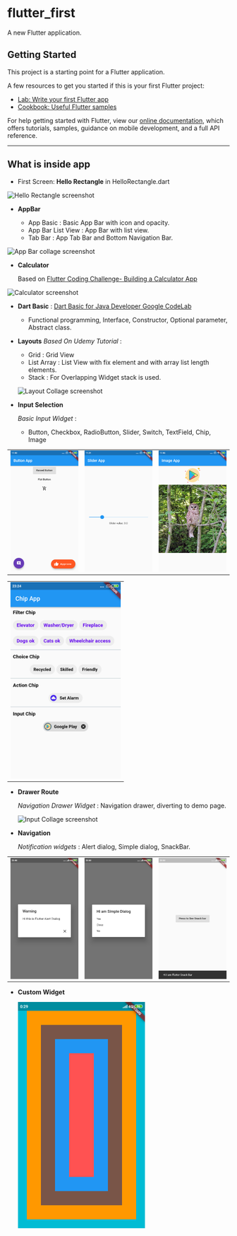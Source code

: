 # flutter_first

A new Flutter application.

## Getting Started

This project is a starting point for a Flutter application.

A few resources to get you started if this is your first Flutter project:

- [Lab: Write your first Flutter app](https://flutter.dev/docs/get-started/codelab)
- [Cookbook: Useful Flutter samples](https://flutter.dev/docs/cookbook)

For help getting started with Flutter, view our
[online documentation](https://flutter.dev/docs), which offers tutorials,
samples, guidance on mobile development, and a full API reference.

--------

## What is inside app

- First Screen: **Hello Rectangle** in HelloRectangle.dart

![Hello Rectangle screenshot](https://live.staticflickr.com/65535/48850379813_dbb5e86d41.jpg)

- **AppBar**

  * App Basic : Basic App Bar with icon and opacity.
  * App Bar List View : App Bar with list view.
  * Tab Bar : App Tab Bar and Bottom Navigation Bar.
 
![App Bar collage screenshot](https://live.staticflickr.com/65535/48851682977_6796d8aecb.jpg)

- **Calculator**

  Based on [Flutter Coding Challenge- Building a Calculator App](https://youtu.be/eVG5DkPF5x8)
  
![Calculator screenshot](https://live.staticflickr.com/65535/48850926372_66e528ae92.jpg)

- **Dart Basic** :
[Dart Basic for Java Developer Google CodeLab](https://codelabs.developers.google.com/codelabs/from-java-to-dart/index.html)

  * Functional programming, Interface, Constructor, Optional parameter, Abstract class.

- **Layouts**
 *Based On Udemy Tutorial* :

   * Grid : Grid View 
   * List Array : List View with fix element and with array list length elements.
   * Stack : For Overlapping Widget stack is used.
    
    ![Layout Collage screenshot](https://live.staticflickr.com/65535/48851683277_1816679913.jpg)
    
- **Input Selection**

   *Basic Input Widget* :
   
   * Button, Checkbox, RadioButton, Slider, Switch, TextField, Chip, Image
   
<table>
  <tr>
    <td>
      <img src="screenshots/input_button.png" width=250 />
    </td>
    <td>
      <img src="screenshots/input_slider.png" width=250 />
    </td>
    <td>
      <img src="screenshots/input_image.png" width=250 />
    </td>
  </tr>
</table>  

<table>
  <tr>
    <td>
      <img src="screenshots/input_chip.png" width=250 />
    </td>
  </tr>
</table>
   
<!--   ![Input Collage screenshot](https://live.staticflickr.com/65535/48851136683_a6cff14547.jpg)-->
    
- **Drawer Route**

   *Navigation Drawer Widget* : Navigation drawer, diverting to demo page.
   
    ![Input Collage screenshot](https://live.staticflickr.com/65535/48851683107_9784f4ce32.jpg)
    
- **Navigation**

  *Notification widgets* : Alert dialog, Simple dialog, SnackBar.
<table>
  <tr>
    <td>
      <img src="screenshots/notification_alert_dialog.png" width=300 />
    </td>
    <td>
      <img src="screenshots/notification_simple_dialog.png" width=300 />
    </td>
    <td>
      <img src="screenshots/notification_snack_bar.png" width=300 />
    </td>
  </tr>
</table>

- **Custom Widget**

   ![Custom Widget screenshot](screenshots/widget_custom.png)

